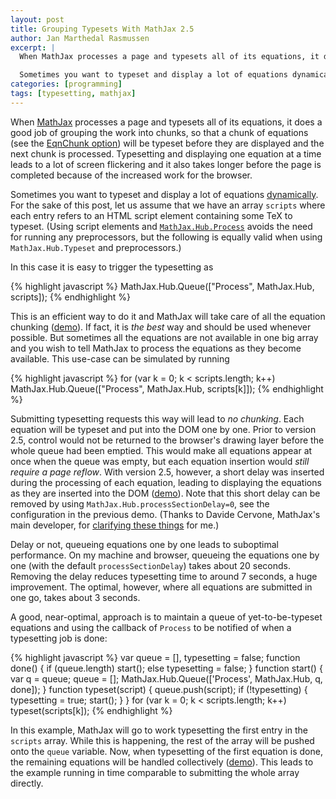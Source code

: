 ```yaml
---
layout: post
title: Grouping Typesets With MathJax 2.5
author: Jan Marthedal Rasmussen
excerpt: |
  When MathJax processes a page and typesets all of its equations, it does a good job of grouping the work into chunks, so that a chunk of equations (see the EqnChunk option) will be typeset before they are displayed and the next chunk is processed. Typesetting and displaying one equation at a time leads to a lot of screen flickering and it also takes longer before the page is completed because of the increased work for the browser.

  Sometimes you want to typeset and display a lot of equations dynamically [...]
categories: [programming]
tags: [typesetting, mathjax]
---
```

When [MathJax](http://mathjax.org) processes a page and typesets all of its equations, it does a good job of grouping the work into chunks, so that a chunk of equations (see the [EqnChunk option](http://docs.mathjax.org/en/latest/options/HTML-CSS.html)) will be typeset before they are displayed and the next chunk is processed. Typesetting and displaying one equation at a time leads to a lot of screen flickering and it also takes longer before the page is completed because of the increased work for the browser.

Sometimes you want to typeset and display a lot of equations [dynamically](http://docs.mathjax.org/en/latest/typeset.html). For the sake of this post, let us assume that we have an array `scripts` where each entry refers to an HTML script element containing some TeX to typeset. (Using script elements and [`MathJax.Hub.Process`](http://docs.mathjax.org/en/latest/api/hub.html#Process) avoids the need for running any preprocessors, but the following is equally valid when using `MathJax.Hub.Typeset` and preprocessors.)

In this case it is easy to trigger the typesetting as

{% highlight javascript %}
MathJax.Hub.Queue(["Process", MathJax.Hub, scripts]);
{% endhighlight %}

This is an efficient way to do it and MathJax will take care of all the equation chunking ([demo](http://jsfiddle.net/janmr/g870rjLp/1/)). If fact, it is *the best* way and should be used whenever possible. But sometimes all the equations are not available in one big array and you wish to tell MathJax to process the equations as they become available. This use-case can be simulated by running

{% highlight javascript %}
for (var k = 0; k < scripts.length; k++)
  MathJax.Hub.Queue(["Process", MathJax.Hub, scripts[k]]);
{% endhighlight %}

Submitting typesetting requests this way will lead to *no chunking*. Each equation will be typeset and put into the DOM one by one. Prior to version 2.5, control would not be returned to the browser's drawing layer before the whole queue had been emptied. This would make all equations appear at once when the queue was empty, but each equation insertion would *still require a page reflow*. With version 2.5, however, a short delay was inserted during the processing of each equation, leading to displaying the equations as they are inserted into the DOM ([demo](http://jsfiddle.net/janmr/c5tcvzyL/)). Note that this short delay can be removed by using `MathJax.Hub.processSectionDelay=0`, see the configuration in the previous demo. (Thanks to Davide Cervone, MathJax's main developer, for [clarifying these things](https://groups.google.com/d/msg/mathjax-dev/1QsO1B6OZ40/MLOAeaPzNFkJ) for me.)

Delay or not, queueing equations one by one leads to suboptimal performance. On my machine and browser, queueing the equations one by one (with the default `processSectionDelay`) takes about 20 seconds. Removing the delay reduces typesetting time to around 7 seconds, a huge improvement. The optimal, however, where all equations are submitted in one go, takes about 3 seconds.

A good, near-optimal, approach is to maintain a queue of yet-to-be-typeset equations and using the callback of `Process` to be notified of when a typesetting job is done:

{% highlight javascript %}
var queue = [], typesetting = false;
function done() {
    if (queue.length) start();
    else typesetting = false;
}
function start() {
    var q = queue;
    queue = [];
    MathJax.Hub.Queue(['Process', MathJax.Hub, q, done]);
}
function typeset(script) {
    queue.push(script);
    if (!typesetting) {
        typesetting = true;
        start();
    }
}
for (var k = 0; k < scripts.length; k++)
    typeset(scripts[k]);
{% endhighlight %}

In this example, MathJax will go to work typesetting the first entry in the `scripts` array. While this is happening, the rest of the array will be pushed onto the `queue` variable. Now, when typesetting of the first equation is done, the remaining equations will be handled collectively ([demo](http://jsfiddle.net/janmr/6vk0v0cq/2/)). This leads to the example running in time comparable to submitting the whole array directly.

